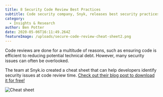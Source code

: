 ```yaml
---
title: 8 Security Code Review Best Practices
subtitle: Code security company, Snyk, releases best security practices for code reviews
category:
  - Insights & Research
author: Ben Potter
date: 2020-05-06T16:11:49.264Z
featureImage: /uploads/secure-code-review-cheat-sheet2.png
---
```

Code reviews are done for a multitude of reasons, such as ensuring code is efficient to reducing potential technical debt. However, many security issues can often be overlooked.

The team at Snyk.io created a cheat sheet that can help developers identify security issues at code review time. [Check out their blog post to download it for free!](https://snyk.io/blog/secure-code-review/)

![Cheat sheet](/uploads/secure-code-review-cheat-sheet2.png)
